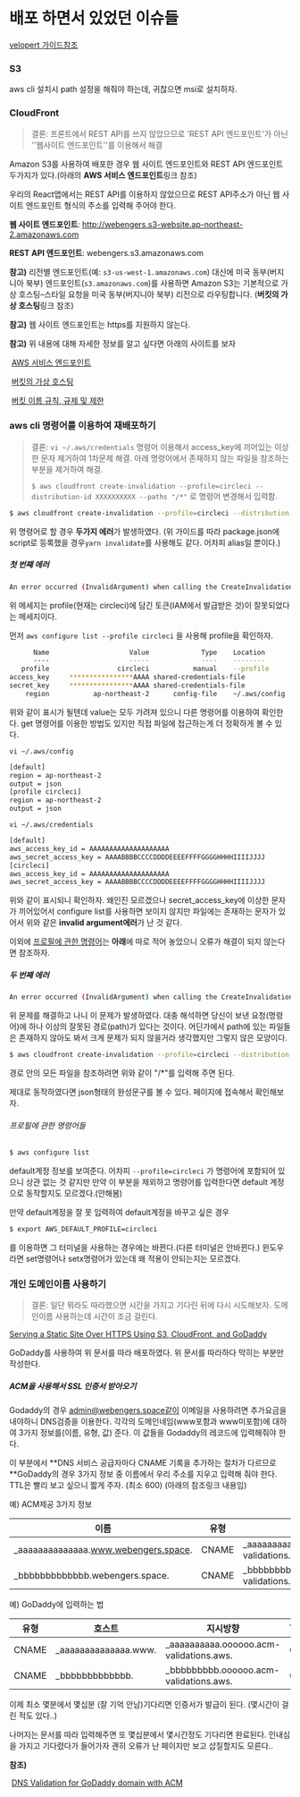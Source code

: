 # 배포 하면서 있었던 이슈들

[velopert 가이드참조](https://react-etc.vlpt.us/08.deploy-s3.html)

### S3

aws cli 설치시 path 설정을 해줘야 하는데, 귀찮으면 msi로 설치하자.



### CloudFront

> 결론: 프론트에서 REST API를 쓰지 않았으므로 'REST API 엔드포인트'가 아닌 ''웹사이트 엔드포인트''를 이용해서 해결

Amazon S3를 사용하여 배포한 경우 웹 사이트 엔드포인트와 REST API 엔드포인트 두가지가 있다.(아래의 **AWS 서비스 엔드포인트**링크 참조) 

우리의 React앱에서는 REST API를 이용하지 않았으므로 REST API주소가 아닌 웹 사이트 엔드포인트 형식의 주소를 입력해 주어야 한다.

**웹 사이트 엔드포인트**: http://webengers.s3-website.ap-northeast-2.amazonaws.com

**REST API 엔드포인트**: webengers.s3.amazonaws.com



**참고)** 리전별 엔드포인트(예: `s3-us-west-1.amazonaws.com`) 대신에 미국 동부(버지니아 북부) 엔드포인트(`s3.amazonaws.com`)를 사용하면 Amazon S3는 기본적으로 가상 호스팅–스타일 요청을 미국 동부(버지니아 북부) 리전으로 라우팅합니다.  (**버킷의 가상 호스팅**링크 참조)

**참고)** 웹 사이트 엔드포인트는 https를 지원하지 않는다.

**참고)** 위 내용에 대해 자세한 정보를 알고 싶다면 아래의 사이트를 보자

​	[AWS 서비스 엔드포인트](https://docs.aws.amazon.com/ko_kr/general/latest/gr/rande.html)

​	[버킷의 가상 호스팅](https://docs.aws.amazon.com/ko_kr/AmazonS3/latest/dev/VirtualHosting.html)

​	[버킷 이름 규칙, 규제 및 제한](https://docs.aws.amazon.com/ko_kr/AmazonS3/latest/dev/BucketRestrictions.html)



### aws cli 명령어를 이용하여 재배포하기

> 결론: `vi ~/.aws/credentials` 명령어 이용해서 access_key에 끼어있는 이상한 문자 제거하여 1차문제 해결. 아래 명령어에서 존재하지 않는 파일을 참조하는 부분을 제거하여 해결.
>
> `$ aws cloudfront create-invalidation --profile=circleci --distribution-id XXXXXXXXXX --paths "/*"` 로 명령어 변경해서 입력함.

```bash
$ aws cloudfront create-invalidation --profile=circleci --distribution-id XXXXXXXXXX --paths / /index.html /error.html /service-worker.js /manifest.json /favicon.ico
```

위 명령어로 할 경우 **두가지 에러**가 발생하였다. (위 가이드를 따라 package.json에 script로 등록했을 경우`yarn invalidate`를 사용해도 같다. 어차피 alias일 뿐이다.)

##### 첫 번째 에러

```bash
An error occurred (InvalidArgument) when calling the CreateInvalidation operation: The Security token included in the request is invalid.
```

위 메세지는 profile(현재는 circleci)에 담긴 토큰(IAM에서 발급받은 것)이 잘못되었다는 메세지이다. 

먼저 `aws configure list --profile circleci` 을 사용해 profile을 확인하자. 

```bash
      Name                    Value             Type    Location
      ----                    -----             ----    --------
   profile                 circleci           manual    --profile
access_key     ****************AAAA shared-credentials-file
secret_key     ****************AAAA shared-credentials-file
    region           ap-northeast-2      config-file    ~/.aws/config
```

위와 같이 표시가 될텐데 value는 모두 가려져 있으니 다른 명령어를 이용하여 확인한다. get 명령어를 이용한 방법도 있지만 직접 파일에 접근하는게 더 정확하게 볼 수 있다.

`vi ~/.aws/config`

```bash
[default]
region = ap-northeast-2
output = json
[profile circleci]
region = ap-northeast-2
output = json
```

`vi ~/.aws/credentials`

```bash
[default]
aws_access_key_id = AAAAAAAAAAAAAAAAAAAA
aws_secret_access_key = AAAABBBBCCCCDDDDEEEEFFFFGGGGHHHHIIIIJJJJ
[circleci]
aws_access_key_id = AAAAAAAAAAAAAAAAAAAA
aws_secret_access_key = AAAABBBBCCCCDDDDEEEEFFFFGGGGHHHHIIIIJJJJ
```

위와 같이 표시되니 확인하자. 왜인진 모르겠으나 secret_access_key에 이상한 문자가 끼어있어서 configure list를 사용하면 보이지 않지만 파일에는 존재하는 문자가 있어서 위와 같은 **invalid argument에러**가 난 것 같다.

이외에  <u>프로필에 관한 명령어</u>는 **아래**에 따로 적어 놓았으니 오류가 해결이 되지 않는다면 참조하자.



##### 두 번째 에러

```bash
An error occurred (InvalidArgument) when calling the CreateInvalidation operation: Your request contains one or more invalid invalidation paths.
```

위 문제를 해결하고 나니 이 문제가 발생하였다. 대충 해석하면 당신이 보낸 요청(명령어)에 하나 이상의 잘못된 경로(path)가 있다는 것이다.  어딘가에서  path에 있는 파일들은 존재하지 않아도 봐서 크게 문제가 되지 않을거라 생각했지만 그렇지 않은 모양이다.

```bash
$ aws cloudfront create-invalidation --profile=circleci --distribution-id XXXXXXXXXX --paths "/*"
```

경로 안의 모든 파일을 참조하려면 위와 같이 "/*"를 입력해 주면 된다. 

제대로 동작하였다면 json형태의 완성문구를 볼 수 있다. 페이지에 접속해서 확인해보자.



###### 프로필에 관한 명령어들

```bash
$ aws configure list
```

default계정 정보를 보여준다. 어차피 `--profile=circleci` 가 명령어에 포함되어 있으니 상관 없는 것 같지만 만약 이 부분을 제외하고 명령어를 입력한다면 default 계정으로 동작할지도 모르겠다.(안해봄)

만약 default계정을 잘 못 입력하여 default계정을 바꾸고 싶은 경우 

```bash
$ export AWS_DEFAULT_PROFILE=circleci
```

를 이용하면 그 터미널을 사용하는 경우에는 바뀐다.(다른 터미널은 안바뀐다.) 윈도우라면 set명령어나 setx명령어가 있는데 왜 적용이 안되는지는 모르겠다.



### 개인 도메인이름 사용하기

> 결론: 일단 뭐라도 따라했으면 시간을 가지고 기다린 뒤에 다시 시도해보자. 도메인이름 사용하는데 시간이 조금 걸린다.

[Serving a Static Site Over HTTPS Using S3, CloudFront, and GoDaddy](https://medium.com/@brodartec/hosting-a-static-site-with-https-enabled-using-aws-s3-cloudfront-and-godaddy-826dae41fdc6)

GoDaddy를 사용하여 위 문서를 따라 배포하였다. 위 문서를 따라하다 막히는 부분만 작성한다.

##### ACM을 사용해서 SSL 인증서 받아오기

Godaddy의 경우 admin@webengers.space같이 이메일을 사용하려면 추가요금을 내야하니 DNS검증을 이용한다. 각각의 도메인네임(www포함과 www미포함)에 대하여 3가지 정보를(이름, 유형, 값) 준다. 이 값들을 Godaddy의 레코드에 입력해줘야 한다. 

이 부분에서 **DNS 서비스 공급자마다 CNAME 기록을 추가하는 절차가 다르므로 **GoDaddy의 경우 3가지 정보 중 이름에서 우리 주소를 지우고 입력해 줘야 한다.  TTL은 빨리 보고 싶으니 짧게 주자. (최소 600) (아래의 참조링크 내용임)

예) ACM제공 3가지 정보

| 이름                                 | 유형  | 값                                      |
| ------------------------------------ | ----- | --------------------------------------- |
| _aaaaaaaaaaaaaa.www.webengers.space. | CNAME | _aaaaaaaaaa.oooooo.acm-validations.aws. |
| _bbbbbbbbbbbbb.webengers.space.      | CNAME | _bbbbbbbbb.oooooo.acm-validations.aws.  |

예) GoDaddy에 입력하는 법

| 유형  | 호스트               | 지시방향                                | TTL  |
| ----- | -------------------- | --------------------------------------- | ---- |
| CNAME | _aaaaaaaaaaaaaa.www. | _aaaaaaaaaa.oooooo.acm-validations.aws. | 600  |
| CNAME | _bbbbbbbbbbbbb.      | _bbbbbbbbb.oooooo.acm-validations.aws.  | 600  |

이제 최소 몇분에서 몇십분 (잘 기억 안남)기다리면 인증서가 발급이 된다. (몇시간이 걸린 적도 있다..)

나머지는 문서를 따라 입력해주면 또 몇십분에서 몇시간정도 기다리면 완료된다. 인내심을 가지고 기다렸다가 들어가자 괜히 오류가 난 페이지만 보고 삽질할지도 모른다..

**참조)**

​	[DNS Validation for GoDaddy domain with ACM](https://forums.aws.amazon.com/thread.jspa?messageID=913098)

​	
